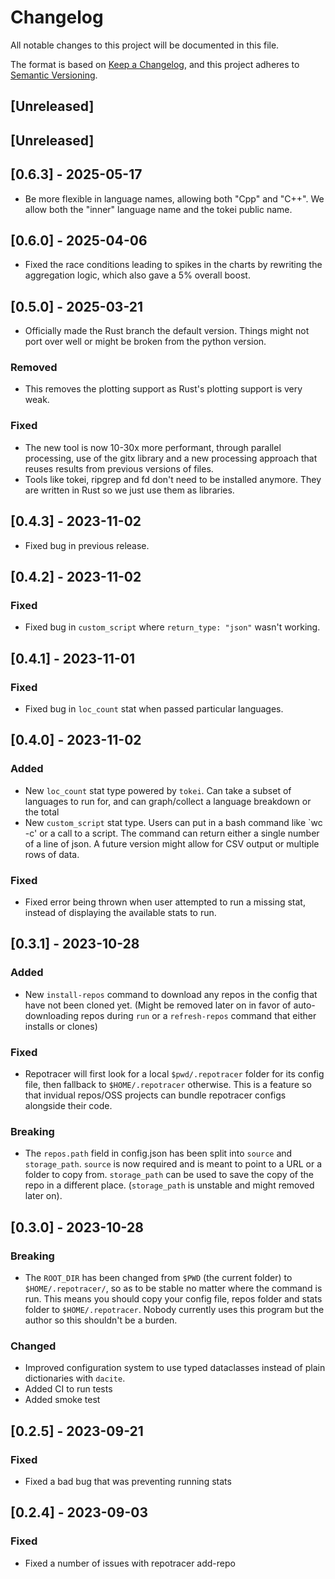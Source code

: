 # Changelog

All notable changes to this project will be documented in this file.

The format is based on [Keep a Changelog](https://keepachangelog.com/en/1.0.0/),
and this project adheres to [Semantic Versioning](https://semver.org/spec/v2.0.0.html).

## [Unreleased]

## [Unreleased]
## [0.6.3] - 2025-05-17
- Be more flexible in language names, allowing both "Cpp" and "C++". We allow both the "inner"
language name and the tokei public name.

## [0.6.0] - 2025-04-06
- Fixed the race conditions leading to spikes in the charts by rewriting the aggregation logic, which also gave a 5% overall boost.

## [0.5.0] - 2025-03-21
- Officially made the Rust branch the default version. Things might not port over well or might be broken from the python version.

### Removed
- This removes the plotting support as Rust's plotting support is very weak.
### Fixed
- The new tool is now 10-30x more performant, through parallel processing, use of the gitx library and a new processing approach that reuses results from previous versions of files.
- Tools like tokei, ripgrep and fd don't need to be installed anymore. They are written in Rust so we just use them as libraries. 

## [0.4.3] - 2023-11-02
- Fixed bug in previous release.
## [0.4.2] - 2023-11-02
### Fixed
- Fixed bug in `custom_script` where `return_type: "json"` wasn't working.
## [0.4.1] - 2023-11-01
### Fixed
- Fixed bug in `loc_count` stat when passed particular languages.
## [0.4.0] - 2023-11-02
### Added
- New `loc_count` stat type powered by `tokei`. Can take a subset of languages to run for, and can graph/collect a language breakdown or the total
- New `custom_script` stat type. Users can put in a bash command like `wc -c' or a call to a script. The command can return either a single number of a line of json. A future version might allow for CSV output or multiple rows of data.
### Fixed
- Fixed error being thrown when user attempted to run a missing stat, instead of displaying the available stats to run.

## [0.3.1] - 2023-10-28
### Added
- New `install-repos` command to download any repos in the config that have not been cloned yet. (Might be removed later on in favor of auto-downloading repos during `run` or a `refresh-repos` command that either installs or clones)

### Fixed

- Repotracer will first look for a local `$pwd/.repotracer` folder for its config file, then fallback to `$HOME/.repotracer` otherwise. This is a feature so that invidual repos/OSS projects can bundle repotracer configs alongside their code.

### Breaking
- The `repos.path` field in config.json has been split into `source` and `storage_path`. `source` is now required and is meant to point to a URL or a folder to copy from. `storage_path` can be used to save the copy of the repo in a different place. (`storage_path` is unstable and might removed later on).
## [0.3.0] - 2023-10-28

### Breaking

- The `ROOT_DIR` has been changed from `$PWD` (the current folder) to `$HOME/.repotracer/`, so as to be stable no matter where the command is run. This means you should copy your config file, repos folder and stats folder to `$HOME/.repotracer`. Nobody currently uses this program but the author so this shouldn't be a burden.

### Changed

- Improved configuration system to use typed dataclasses instead of plain dictionaries with `dacite`.
- Added CI to run tests
- Added smoke test

## [0.2.5] - 2023-09-21

### Fixed

- Fixed a bad bug that was preventing running stats

## [0.2.4] - 2023-09-03

### Fixed

- Fixed a number of issues with repotracer add-repo
